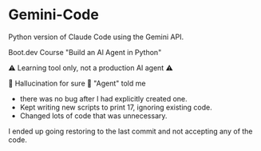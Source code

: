 # Gemini-Code
Python version of Claude Code using the Gemini API.

Boot.dev Course "Build an Al Agent in Python"

⚠️ Learning tool only, not a production AI agent ⚠️

🚨 Hallucination for sure 🫠
"Agent" told me
- there was no bug after I had explicitly created one.
- Kept writing new scripts to print 17, ignoring existing code.
- Changed lots of code that was unnecessary.

I ended up going restoring to the last commit and not accepting any of the code.
